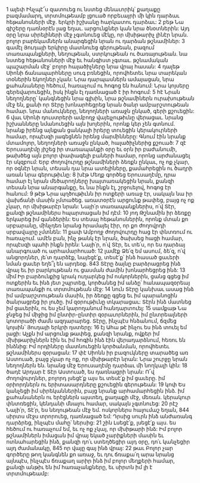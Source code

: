 1 ալեփ Ինչպէ՜ս զատուեց ու նստեց մենաւորիկ՝
քաղաքը բազմամարդ,
տրտմութեամբ լցուած որբեւայրի մի կին դարձաւ հեթանոսների մէջ.
երկրի իշխանը հարկատու դարձաւ:
2 բեթ Նա գիշերը դառնօրէն լաց եղաւ.
արցունքներ կան նրա ծնօտներին:
Այդ օրը նրա սիրելիների մէջ չգտնուեց մէկը,
որ մխիթարիչ լինէր նրան.
բոլոր բարեկամներն անարգեցին նրան ու դարձան թշնամիներ:
3 գամէլ Յուդայի երկիրը մատնուեց գերութեան,
բազում տառապանքների,
նեղութեան, ստրկութեան ու ծառայութեան.
նա նստեց հեթանոսների մէջ եւ հանգիստ չգտաւ.
թշնամական պաշարման մէջ՝
բոլոր հալածիչները նրա վրայ հասան:
4 դալեթ Սիոնի ճանապարհները սուգ բռնեցին,
որովհետեւ նրա տարեկան տօներին եկողներ չկան:
Նրա դարպասներն ամայացան,
նրա քահանաները հեծում,
հառաչում ու հոգոց են հանում:
Նրա կոյսերը գերեվարուեցին,
իսկ ինքն էլ դառնացած է իր հոգում:
5 հէ Նրան նեղողները՝ կանգնեցին նրա գլխին,
նրա թշնամիներն ուրախութեան մէջ են,
քանի որ Տէրը խոնարհեցրեց նրան ծանր ամբարշտութեան համար.
նրա մանուկները, նեղողների առաջն ընկած, գերի քշուեցին:
6 վաւ Սիոնի դուստրերի ամբողջ վայելչութիւնը վերացաւ.
նրանց իշխանները նմանուեցին այն խոյերին,
որոնք կեր չեն գտնում.
նրանք իրենց այնքան ցանկալի իրերը տուեցին կերակուրների համար,
որպէսզի յագեցնեն իրենց մարմինները:
Գնում էին նրանք մտամոլոր,
նեղողների առաջն ընկած,
հալածիչներից քշուած:
7 զէ Երուսաղէմը յիշեց իր տառապանքի օրը եւ օրն իր բաժանումի,
թախծեց այն բոլոր փափագելի բաների համար,
որոնց արժանացել էր սկզբում:
Երբ ժողովուրդը թշնամիների ձեռքն ընկաւ,
ոչ ոք չկար, որ օգնէր նրան,
տեսան դա նրա ատելիները,
քամահրեցին ու ծաղրի առան նրա գերութիւնը:
8 խէթ Մեղք գործեց Երուսաղէմը,
դրա համար էլ նրան մեծարողները խայտառակեցին նրան,
քանզի տեսան նրա անարգանքը,
եւ նա ինքն էլ, շրջուելով, հոգոց էր հանում:
9 թէթ Նրա պղծութիւնն իր ոտքերի առաջ էր,
սակայն նա իր վախճանի մասին չմտածեց.
առատօրէն արցունք թափեց,
բայց ոչ ոք չկար, որ մխիթարէր նրան:
Նայի՛ր տառապանքներիս, ո՛վ Տէր,
քանզի թշնամիներս հպարտացան իմ դէմ:
10 յոդ Թշնամին իր ձեռքը երկարեց իմ գանձերին:
Ես տեսայ հեթանոսներին,
որոնք մտան քո սրբարանը,
մինչդեռ նրանց հրամայել էիր,
որ քո ժողովրդի սրբավայրը չմտնեն:
11 քափ Ամբողջ ժողովուրդը հաց էր փնտռում ու հառաչում.
ամէն բան, ինչ թանկ էր նրան,
ծախսեց հացի համար, որպէսզի պահի ինքն իրեն:
Նայի՛ր, ո՛վ Տէր, եւ տե՛ս,
որ ես դարձայ անարգուած ու արհամարհուած:
12 լամէք Ձե՛զ եմ ասում, ձե՛զ, ո՛վ անցորդներ,
յե՛տ դարձէք, նայեցէ՛ք, տեսէ՛ք՝
ինձ հասած ցաւերի նման ցաւեր եղե՞լ են արդեօք.
843 Տէրը ձայնը բարձրացրեց ինձ վրայ
եւ իր բարկութեան ու ցասման ժամին խոնարհեցրեց ինձ:
13 միմ Իր բարձունքից կրակ ուղարկեց իմ ոսկորներին,
ցանց գցեց իմ ոտքերին եւ ինձ յետ շպրտեց,
կործանեց իմ անձը՝ հանապազօրեայ տառապանքի ու տրտմութեան մէջ:
14 նուն Տէրը կանխաւ ասաց ինձ իմ ամբարշտութեան մասին,
իր ձեռքը գցեց եւ իմ պարանոցին ծանրացրեց իր լուծը.
իմ զօրութիւնը տկարացաւ:
Տէրն ինձ մատնեց իմ ցաւերին, ու ես չեմ կարողանում հանդարտուել:
15 սամքաթ Նա ջնջեց իմ միջից իմ ընտիր-ընտիր զօրաւորներին,
իմ ընտրեալների կոտորածի ժամն ազդարարեց.
Տէրը, ինչպէս հնձանում, ճզմեց կոյսին՝ Յուդայի երկրի դստերը:
16 էյ Ահա թէ ինչու ես ինձ տուել եմ լացի:
Աչքն իմ արցունք թափեց,
քանզի նրանք, ովքեր իմ մխիթարիչներն էին
եւ իմ հոգին ինձ էին վերադարձնում,
հեռու են ինձնից:
Իմ որդիները մատնուեցին կործանման,
որովհետեւ թշնամիներս զօրացան:
17 փէ Սիոնն իր բազուկները տարածեց առ Աստուած,
բայց չկար ոչ ոք, որ մխիթարէր նրան:
Նրա շուրջը նրան նեղողներն են.
նրանց մէջ Երուսաղէմը դարձաւ մի նողկալի կին:
18 ծադէ Արդար է Տէր Աստուած,
ես դառնացրի նրան:
Ո՜վ ժողովուրդներ, բոլորդ լսեցէ՛ք այս
եւ տեսէ՛ք իմ ցաւերը.
իմ օրիորդներն ու երիտասարդները քշուեցին գերութեան:
19 կոփ Ես կանչեցի իմ սիրեկաններին,
բայց նրանք արհամարհեցին ինձ.
իմ քահանաներն ու երէցներն այստեղ, քաղաքի մէջ, մեռան.
կերակուր փնտռեցին, կենդանի մնալու համար,
սակայն չգտնուեց:
20 րէշ Նայի՛ր, Տէ՛ր, ես նեղութեան մէջ եմ.
ոսկորներս հալումաշ եղան,
844 սիրտս մէջս տրորուեց, դառնացած եմ:
Դրսից սուրն ինձ անժառանգ դարձրեց,
ինչպէս մահը՝ ներսից:
21 շին Լսեցէ՛ք, լսեցէ՛ք այս.
ես հեծում ու հառաչում եմ,
եւ ոչ ոք չկայ, որ մխիթարի ինձ:
Իմ բոլոր թշնամիներն իմացան
իմ վրայ եկած չարիքների մասին
եւ ոտնահարեցին ինձ,
քանզի դո՛ւ ստեղծեցիր այդ օրը,
դո՛ւ կանչեցիր այդ ժամանակը,
845 որ վայը գայ ինձ վրայ:
22 թաւ Բոլոր չար գործերը թող կանգնեն քո առաջ,
եւ դու ճռաքա՛ղ արա նրանց այնպէս,
ինչպէս ճռաքաղ արիր ինձ իմ բոլոր մեղքերի համար,
քանզի անթիւ են իմ հառաչանքները,
եւ սիրտն իմ լի է տրտմութեամբ:
